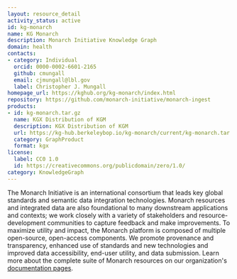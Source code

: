 ```yaml
---
layout: resource_detail
activity_status: active
id: kg-monarch
name: KG Monarch
description: Monarch Initiative Knowledge Graph
domain: health
contacts:
- category: Individual
  orcid: 0000-0002-6601-2165
  github: cmungall
  email: cjmungall@lbl.gov
  label: Christopher J. Mungall
homepage_url: https://kghub.org/kg-monarch/index.html
repository: https://github.com/monarch-initiative/monarch-ingest
products:
- id: kg-monarch.tar.gz
  name: KGX Distribution of KGM
  description: KGX Distribution of KGM
  url: https://kg-hub.berkeleybop.io/kg-monarch/current/kg-monarch.tar.gz
  category: GraphProduct
  format: kgx
license:
  label: CC0 1.0
  id: https://creativecommons.org/publicdomain/zero/1.0/
category: KnowledgeGraph
---
```


The Monarch Initiative is an international consortium that leads key global standards and semantic data integration technologies. Monarch resources and integrated data are also foundational to many downstream applications and contexts; we work closely with a variety of stakeholders and resource-development communities to capture feedback and make improvements. To maximize utility and impact, the Monarch platform is composed of multiple open-source, open-access components. We promote provenance and transparency, enhanced use of standards and new technologies and improved data accessibility, end-user utility, and data submission. Learn more about the complete suite of Monarch resources on our organization's [documentation pages](https://monarch-initiative.github.io/monarch-documentation/).
